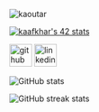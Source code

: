 
![kaoutar](https://user-images.githubusercontent.com/74038190/212284136-03988914-d899-44b4-b1d9-4eeccf656e44.gif)

[![kaafkhar's 42 stats](https://badge.mediaplus.ma/binary/kaafkhar)](https://github.com/oakoudad/badge42)




[<img src='https://cdn.jsdelivr.net/npm/simple-icons@3.0.1/icons/github.svg' alt='github' height='40'>](https://github.com/afkkaoutar)  [<img src='https://cdn.jsdelivr.net/npm/simple-icons@3.0.1/icons/linkedin.svg' alt='linkedin' height='40'>](https://www.linkedin.com/in/kaoutar-afkhar-9b9253281/)  

![GitHub stats](https://github-readme-stats.vercel.app/api?username=afkkaoutar&show_icons=true&count_private=true)  

![GitHub streak stats](https://streak-stats.demolab.com/?user=afkkaoutar)  

